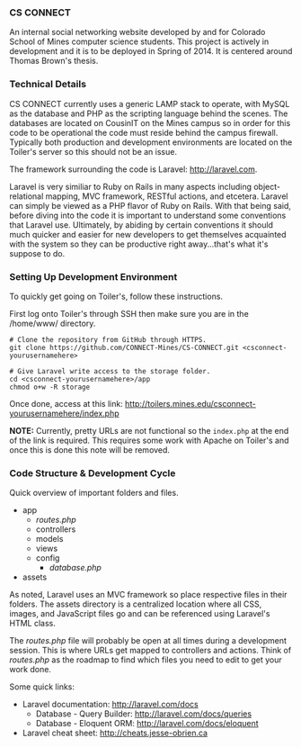 ### CS CONNECT
An internal social networking website developed by and for Colorado School of Mines computer science students. This project is actively in development and it is to be deployed in Spring of 2014. It is centered around Thomas Brown's thesis.

### Technical Details
CS CONNECT currently uses a generic LAMP stack to operate, with MySQL as the database and PHP as the scripting language behind the scenes. The databases are located on CousinIT on the Mines campus so in order for this code to be operational the code must reside behind the campus firewall. Typically both production and  development environments are located on the Toiler's server so this should not be an issue.

The framework surrounding the code is Laravel: http://laravel.com.

Laravel is very similiar to Ruby on Rails in many aspects including object-relational mapping, MVC framework, RESTful actions, and etcetera. Laravel can simply be viewed as a PHP flavor of Ruby on Rails. With that being said, before diving into the code it is important to understand some conventions that Laravel use. Ultimately, by abiding by certain conventions it should much quicker and easier for new developers to get themselves acquainted with the system so they can be productive right away...that's what it's suppose to do.

### Setting Up Development Environment
To quickly get going on Toiler's, follow these instructions.

First log onto Toiler's through SSH then make sure you are in the /home/www/ directory.
```shell
# Clone the repository from GitHub through HTTPS.
git clone https://github.com/CONNECT-Mines/CS-CONNECT.git <csconnect-yourusernamehere>

# Give Laravel write access to the storage folder.
cd <csconnect-yourusernamehere>/app
chmod o+w -R storage
```
Once done, access at this link: http://toilers.mines.edu/csconnect-yourusernamehere/index.php

**NOTE:** Currently, pretty URLs are not functional so the `index.php` at the end of the link is required. This requires some work with Apache on Toiler's and once this is done this note will be removed.

### Code Structure & Development Cycle
Quick overview of important folders and files.

- app
  - *routes.php*
  - controllers
  - models
  - views
  - config
    - *database.php*
- assets

As noted, Laravel uses an MVC framework so place respective files in their folders. The assets directory is a centralized location where all CSS, images, and JavaScript files go and can be referenced using Laravel's HTML class.

The *routes.php* file will probably be open at all times during a development session. This is where URLs get mapped to controllers and actions. Think of *routes.php* as the roadmap to find which files you need to edit to get your work done.

Some quick links:
- Laravel documentation: http://laravel.com/docs
  - Database - Query Builder: http://laravel.com/docs/queries
  - Database - Eloquent ORM: http://laravel.com/docs/eloquent
- Laravel cheat sheet: http://cheats.jesse-obrien.ca
